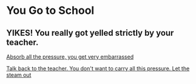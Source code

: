 # You Go to School
## YIKES! You really got yelled strictly by your teacher.

[Absorb all the pressure, you get very embarrassed](question-2-option-1.md)
  
[Talk back to the teacher. You don't want to carry all this pressure. Let the steam out](question-2-option-2.md)